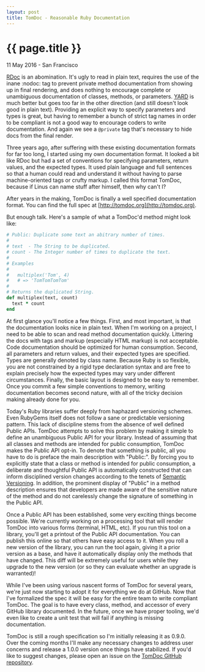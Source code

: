 ```yaml
---
layout: post
title: TomDoc - Reasonable Ruby Documentation
---
```


{{ page.title }}
================

<p class="meta">11 May 2016 - San Francisco</p>

[RDoc](https://web.archive.org/web/20100515143741/http://rdoc.rubyforge.org:80/) is an abomination. It's ugly to read in plain
text, requires the use of the inane :nodoc: tag to prevent private method
documentation from showing up in final rendering, and does nothing to encourage
complete or unambiguous documentation of classes, methods, or parameters.
[YARD](https://yardoc.org/) is much better but goes too far in the other direction
(and still doesn't look good in plain text). Providing an explicit way to
specify parameters and types is great, but having to remember a bunch of strict
tag names in order to be compliant is not a good way to encourage coders to
write documentation. And again we see a `@private` tag that's necessary to hide
docs from the final render.

Three years ago, after suffering with these existing documentation formats for
far too long, I started using my own documentation format. It looked a bit like
RDoc but had a set of conventions for specifying parameters, return values, and
the expected types. It used plain language and full sentences so that a human
could read and understand it without having to parse machine-oriented tags or
crufty markup. I called this format TomDoc, because if Linus can name stuff
after himself, then why can't I?

After years in the making, TomDoc is finally a well specified documentation
format. You can find the full spec at [http://tomdoc.org](http://tomdoc.org).

But enough talk. Here's a sample of what a TomDoc'd method might look like:

``` ruby
# Public: Duplicate some text an abitrary number of times.
#
# text  - The String to be duplicated.
# count - The Integer number of times to duplicate the text.
#
# Examples
#
#   multiplex('Tom', 4)
#   # => 'TomTomTomTom'
#
# Returns the duplicated String.
def multiplex(text, count)
  text * count
end
```

At first glance you'll notice a few things. First, and most important, is that
the documentation looks nice in plain text. When I'm working on a project, I
need to be able to scan and read method documentation quickly. Littering the
docs with tags and markup (especially HTML markup) is not acceptable. Code
documentation should be optimized for human consumption. Second, all parameters
and return values, and their expected types are specified. Types are generally
denoted by class name. Because Ruby is so flexible, you are not constrained by a
rigid type declaration syntax and are free to explain precisely how the expected
types may vary under different circumstances. Finally, the basic layout is
designed to be easy to remember. Once you commit a few simple conventions to
memory, writing documentation becomes second nature, with all of the tricky
decision making already done for you.

Today's Ruby libraries suffer deeply from haphazard versioning schemes. Even
RubyGems itself does not follow a sane or predictable versioning pattern. This
lack of discipline stems from the absence of well defined Public APIs. TomDoc
attempts to solve this problem by making it simple to define an unambiguous
Public API for your library. Instead of assuming that all classes and methods
are intended for public consumption, TomDoc makes the Public API opt-in. To
denote that something is public, all you have to do is preface the main
description with "Public:". By forcing you to explicitly state that a class or
method is intended for public consumption, a deliberate and thoughtful Public
API is automatically constructed that can inform disciplined version changes
according to the tenets of [Semantic Versioning](https://semver.org/). In
addition, the prominent display of "Public" in a method description ensures that
developers are made aware of the sensitive nature of the method and do not
carelessly change the signature of something in the Public API.

Once a Public API has been established, some very exciting things become
possible. We're currently working on a processing tool that will render TomDoc
into various forms (terminal, HTML, etc). If you run this tool on a library,
you'll get a printout of the Public API documentation. You can publish this
online so that others have easy access to it. When you roll a new version of the
library, you can run the tool again, giving it a prior version as a base, and
have it automatically display only the methods that have changed. This diff will
be extremely useful for users while they upgrade to the new version (or so they
can evaluate whether an upgrade is warranted)!

While I've been using various nascent forms of TomDoc for several years, we're
just now starting to adopt it for everything we do at GitHub. Now that I've
formalized the spec it will be easy for the entire team to write compliant
TomDoc. The goal is to have every class, method, and accessor of every GitHub
library documented. In the future, once we have proper tooling, we'd even like
to create a unit test that will fail if anything is missing documentation.

TomDoc is still a rough specification so I'm initially releasing it as 0.9.0.
Over the coming months I'll make any necessary changes to address user concerns
and release a 1.0.0 version once things have stabilized. If you'd like to
suggest changes, please open an issue on the [TomDoc GitHub
repository](https://github.com/mojombo/tomdoc).
